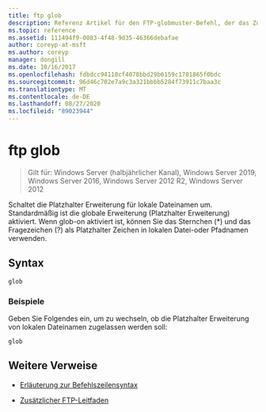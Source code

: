 ```yaml
---
title: ftp glob
description: Referenz Artikel für den FTP-globmuster-Befehl, der das Zulassen von Platzhalter Erweiterungen für lokale Dateinamen schaltet.
ms.topic: reference
ms.assetid: 111494f9-0083-4f48-9d35-46366debafae
author: coreyp-at-msft
ms.author: coreyp
manager: dongill
ms.date: 10/16/2017
ms.openlocfilehash: fdbdcc94110cf4078bbd29b6159c1781865f0bdc
ms.sourcegitcommit: 96d46c702e7a9c3a321bbbb5284f73911c7baa3c
ms.translationtype: MT
ms.contentlocale: de-DE
ms.lasthandoff: 08/27/2020
ms.locfileid: "89023944"
---
```

# <a name="ftp-glob"></a>ftp glob

> Gilt für: Windows Server (halbjährlicher Kanal), Windows Server 2019, Windows Server 2016, Windows Server 2012 R2, Windows Server 2012

Schaltet die Platzhalter Erweiterung für lokale Dateinamen um. Standardmäßig ist die globale Erweiterung (Platzhalter Erweiterung) aktiviert. Wenn glob-on aktiviert ist, können Sie das Sternchen (*) und das Fragezeichen (?) als Platzhalter Zeichen in lokalen Datei-oder Pfadnamen verwenden.

## <a name="syntax"></a>Syntax

```
glob
```

### <a name="examples"></a>Beispiele

Geben Sie Folgendes ein, um zu wechseln, ob die Platzhalter Erweiterung von lokalen Dateinamen zugelassen werden soll:

```
glob
```

## <a name="additional-references"></a>Weitere Verweise

- [Erläuterung zur Befehlszeilensyntax](command-line-syntax-key.md)

- [Zusätzlicher FTP-Leitfaden](/previous-versions/orphan-topics/ws.10/cc756013(v=ws.10))
